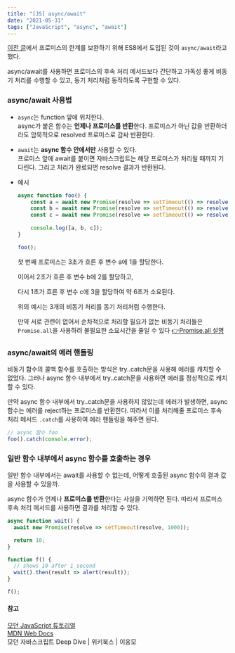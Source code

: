 ```yaml
---
title: "[JS] async/await"
date: "2021-05-31"
tags: ["JavaScript", "async", "await"]
---
```

[이전 글](https://42kim.github.io/TIL/js_promise/)에서 프로미스의 한계를 보완하기 위해 ES8에서 도입된 것이 ```async/await```라고 했다.

async/await를 사용하면 프로미스의 후속 처리 메서드보다 간단하고 가독성 좋게 비동기 처리를 수행할 수 있고, 동기 처리처럼 동작하도록 구현할 수 있다.



### async/await 사용법

+ ```async```는 function 앞에 위치한다.   
  async가 붙은 함수는 **언제나 프로미스를 반환**한다. 프로미스가 아닌 값을 반환하더라도 암묵적으로 resolved 프로미스로 감싸 반환한다.

+ ```await```는 **async 함수 안에서만** 사용할 수 있다.  
  프로미스 앞에 await를 붙이면 자바스크립트는 해당 프로미스가 처리될 때까지 기다린다. 그리고 처리가 완료되면 resolve 결과가 반환된다.

+ 예시

  ```javascript
  async function foo() {
      const a = await new Promise(resolve => setTimeout(() => resolve(1), 3000));
      const b = await new Promise(resolve => setTimeout(() => resolve(2), 2000));
      const c = await new Promise(resolve => setTimeout(() => resolve(3), 1000));
      
      console.log([a, b, c]);
  }
  
  foo();
  ```

  첫 번째 프로미스는 3초가 흐른 후 변수 a에 1을 할당한다.

  이어서 2초가 흐른 후 변수 b에 2를 할당하고,

  다시 1초가 흐른 후 변수 c에 3을 할당하여 약 6초가 소요된다.

  위의 예시는 3개의 비동기 처리를 동기 처리처럼 수행한다.

  만약 서로 관련이 없어서 순차적으로 처리할 필요가 없는 비동기 처리들은 ```Promise.all```을 사용하려 불필요한 소요시간을 줄일 수 있다 [👉Promise.all 설명](https://developer.mozilla.org/ko/docs/Web/JavaScript/Reference/Global_Objects/Promise/all)



### async/await의 에러 핸들링

비동기 함수의 콜백 함수를 호출하는 방식은 try..catch문을 사용해 에러를 캐치할 수 없었다. 그러나 async 함수 내부에서 try..catch문을 사용하면 에러를 정상적으로 캐치할 수 있다.

만약 async 함수 내부에서 try..catch문을 사용하지 않았는데 에러가 발생하면, async 함수는 에러를 reject하는 프로미스를 반환한다. 따라서 이를 처리해줄 프로미스 후속 처리 메서드 ```.catch```를 사용하여 에러 핸들링을 해주면 된다.

```javascript
// async 함수 foo
foo().catch(console.error);
```



### 일반 함수 내부에서 async 함수를 호출하는 경우

일반 함수 내부에서는 await를 사용할 수 없는데, 어떻게 호출된 async 함수의 결과 값을 사용할 수 있을까.

async 함수가 언제나 **프로미스를 반환**한다는 사실을 기억하면 된다. 따라서 프로미스 후속 처리 메서드를 사용하면 결과를 처리할 수 있다.

```javascript
async function wait() {
  await new Promise(resolve => setTimeout(resolve, 1000));

  return 10;
}

function f() {
  // shows 10 after 1 second
  wait().then(result => alert(result));
}

f();
```



#### 참고

[모던 JavaScript 튜토리얼](https://ko.javascript.info/)  
[MDN Web Docs](https://developer.mozilla.org/ko/docs/Web/JavaScript/Reference/Global_Objects/Promise/all)  
모던 자바스크립트 Deep Dive | 위키북스 | 이웅모  